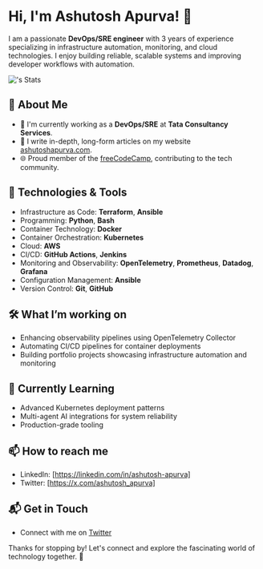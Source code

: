 # Hi, I'm Ashutosh Apurva! 👋

I am a passionate **DevOps/SRE engineer** with 3 years of experience specializing in infrastructure automation, monitoring, and cloud technologies. I enjoy building reliable, scalable systems and improving developer workflows with automation.


![<AshuApurva14>'s Stats](https://github-readme-stats.vercel.app/api?username=AshuApurva14&theme=vue-dark&show_icons=true&hide_border=true&count_private=true)

## 🚀 About Me

- 🔭 I'm currently working as a **DevOps/SRE** at **Tata Consultancy Services**.
- 📝 I write in-depth, long-form articles on my website [ashutoshapurva.com](https://www.ashutoshapurva.com).
- 🌐 Proud member of the [freeCodeCamp](https://www.freecodecamp.org/), contributing to the tech community.

## 🔧 Technologies & Tools
- Infrastructure as Code: **Terraform**, **Ansible**
- Programming: **Python**, **Bash** 
- Container Technology: **Docker**
- Container Orchestration: **Kubernetes**
- Cloud: **AWS**
- CI/CD: **GitHub Actions**, **Jenkins**
- Monitoring and Observability: **OpenTelemetry**, **Prometheus**, **Datadog**, **Grafana**
- Configuration Management: **Ansible**
- Version Control: **Git**, **GitHub**


## 🛠️ What I’m working on
- Enhancing observability pipelines using OpenTelemetry Collector 
- Automating CI/CD pipelines for container deployments
- Building portfolio projects showcasing infrastructure automation and monitoring

## 🌱 Currently Learning
- Advanced Kubernetes deployment patterns
- Multi-agent AI integrations for system reliability
- Production-grade tooling

## 📫 How to reach me
- LinkedIn: [https://linkedin.com/in/ashutosh-apurva]
- Twitter: [https://x.com/ashutosh_apurva]



## 📬 Get in Touch

- Connect with me on [Twitter](https://x.com/ashutosh_apurva)

Thanks for stopping by! Let's connect and explore the fascinating world of technology together. 🚀



<!--

Here are some ideas to get you started:

- 🔭 I’m currently working on ...
- 🌱 I’m currently learning ...
- 👯 I’m looking to collaborate on ...
- 🤔 I’m looking for help with ...
- 💬 Ask me about ...
- 📫 How to reach me: ...
- 😄 Pronouns: ...
- ⚡ Fun fact: ...
-->
